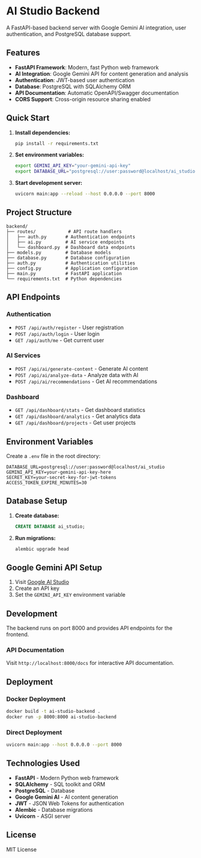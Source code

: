 # AI Studio Backend

A FastAPI-based backend server with Google Gemini AI integration, user authentication, and PostgreSQL database support.

## Features

- **FastAPI Framework**: Modern, fast Python web framework
- **AI Integration**: Google Gemini API for content generation and analysis
- **Authentication**: JWT-based user authentication
- **Database**: PostgreSQL with SQLAlchemy ORM
- **API Documentation**: Automatic OpenAPI/Swagger documentation
- **CORS Support**: Cross-origin resource sharing enabled

## Quick Start

1. **Install dependencies:**
   ```bash
   pip install -r requirements.txt
   ```

2. **Set environment variables:**
   ```bash
   export GEMINI_API_KEY="your-gemini-api-key"
   export DATABASE_URL="postgresql://user:password@localhost/ai_studio"
   ```

3. **Start development server:**
   ```bash
   uvicorn main:app --reload --host 0.0.0.0 --port 8000
   ```

## Project Structure

```
backend/
├── routes/            # API route handlers
│   ├── auth.py       # Authentication endpoints
│   ├── ai.py         # AI service endpoints
│   └── dashboard.py  # Dashboard data endpoints
├── models.py         # Database models
├── database.py       # Database configuration
├── auth.py           # Authentication utilities
├── config.py         # Application configuration
├── main.py           # FastAPI application
└── requirements.txt  # Python dependencies
```

## API Endpoints

### Authentication
- `POST /api/auth/register` - User registration
- `POST /api/auth/login` - User login
- `GET /api/auth/me` - Get current user

### AI Services
- `POST /api/ai/generate-content` - Generate AI content
- `POST /api/ai/analyze-data` - Analyze data with AI
- `POST /api/ai/recommendations` - Get AI recommendations

### Dashboard
- `GET /api/dashboard/stats` - Get dashboard statistics
- `GET /api/dashboard/analytics` - Get analytics data
- `GET /api/dashboard/projects` - Get user projects

## Environment Variables

Create a `.env` file in the root directory:

```env
DATABASE_URL=postgresql://user:password@localhost/ai_studio
GEMINI_API_KEY=your-gemini-api-key-here
SECRET_KEY=your-secret-key-for-jwt-tokens
ACCESS_TOKEN_EXPIRE_MINUTES=30
```

## Database Setup

1. **Create database:**
   ```sql
   CREATE DATABASE ai_studio;
   ```

2. **Run migrations:**
   ```bash
   alembic upgrade head
   ```

## Google Gemini API Setup

1. Visit [Google AI Studio](https://makersuite.google.com/app/apikey)
2. Create an API key
3. Set the `GEMINI_API_KEY` environment variable

## Development

The backend runs on port 8000 and provides API endpoints for the frontend.

### API Documentation

Visit `http://localhost:8000/docs` for interactive API documentation.

## Deployment

### Docker Deployment
```bash
docker build -t ai-studio-backend .
docker run -p 8000:8000 ai-studio-backend
```

### Direct Deployment
```bash
uvicorn main:app --host 0.0.0.0 --port 8000
```

## Technologies Used

- **FastAPI** - Modern Python web framework
- **SQLAlchemy** - SQL toolkit and ORM
- **PostgreSQL** - Database
- **Google Gemini AI** - AI content generation
- **JWT** - JSON Web Tokens for authentication
- **Alembic** - Database migrations
- **Uvicorn** - ASGI server

## License

MIT License